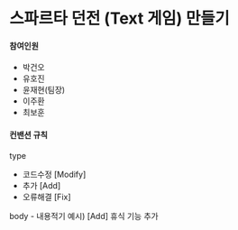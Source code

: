 # 스파르타 던전 (Text 게임) 만들기
#### 참여인원
* 박건오
* 유호진
* 윤재현(팀장)
* 이주환
* 최보훈
#### 컨밴션 규칙
type
- 코드수정 [Modify]
- 추가 [Add]
- 오류해결 [Fix]
  
body - 내용적기
예시) [Add] 휴식 기능 추가
